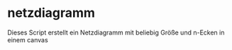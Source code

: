 # netzdiagramm
Dieses Script erstellt ein Netzdiagramm mit beliebig Größe und n-Ecken in einem canvas
